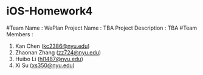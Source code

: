# iOS-Homework4
#Team Name : WePlan
Project Name : TBA
Project Description : TBA
#Team Members : 
1. Kan Chen (kc2386@nyu.edu)
2. Zhaonan Zhang (zz724@nyu.edu)
3. Huibo Li (hl1487@nyu.edu)
4. Xi Su (xs350@nyu.edu)
